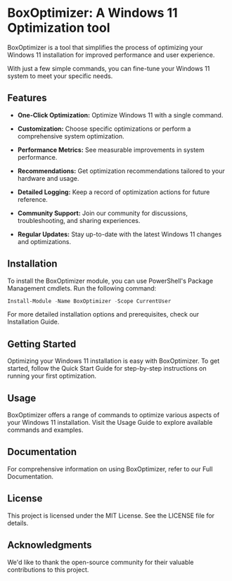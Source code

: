 # **BoxOptimizer**: A Windows 11 Optimization tool

BoxOptimizer is a tool that simplifies the process of optimizing your Windows 11 installation for improved performance and user experience.

With just a few simple commands, you can fine-tune your Windows 11 system to meet your specific needs.

## **Features**

- **One-Click Optimization:** Optimize Windows 11 with a single command.

- **Customization:** Choose specific optimizations or perform a comprehensive system optimization.

- **Performance Metrics:** See measurable improvements in system performance.

- **Recommendations:** Get optimization recommendations tailored to your hardware and usage.

- **Detailed Logging:** Keep a record of optimization actions for future reference.

- **Community Support:** Join our community for discussions, troubleshooting, and sharing experiences.

- **Regular Updates:** Stay up-to-date with the latest Windows 11 changes and optimizations.

## **Installation**

To install the BoxOptimizer module, you can use PowerShell's Package Management cmdlets. Run the following command:

```powershell
Install-Module -Name BoxOptimizer -Scope CurrentUser
```

For more detailed installation options and prerequisites, check our Installation Guide.

## Getting Started

Optimizing your Windows 11 installation is easy with BoxOptimizer. To get started, follow the Quick Start Guide for step-by-step instructions on running your first optimization.

## Usage

BoxOptimizer offers a range of commands to optimize various aspects of your Windows 11 installation. Visit the Usage Guide to explore available commands and examples.

## Documentation

For comprehensive information on using BoxOptimizer, refer to our Full Documentation.

## **License**

This project is licensed under the MIT License. See the LICENSE file for details.

## **Acknowledgments**

We'd like to thank the open-source community for their valuable contributions to this project.